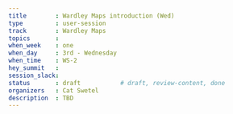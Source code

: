 ```yaml
---
title        : Wardley Maps introduction (Wed)
type         : user-session
track        : Wardley Maps
topics       : 
when_week    : one
when_day     : 3rd - Wednesday
when_time    : WS-2
hey_summit   :
session_slack:
status       : draft           # draft, review-content, done
organizers   : Cat Swetel
description  : TBD
---
```



<!--(add intro)

## WHY

(...)

## What

(...)

## Outcomes

(...)

## References

(...)


## Previous-->
